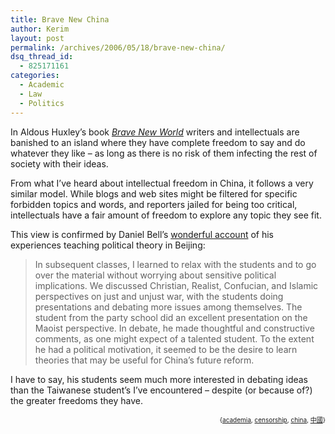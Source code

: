 ```yaml
---
title: Brave New China
author: Kerim
layout: post
permalink: /archives/2006/05/18/brave-new-china/
dsq_thread_id:
  - 825171161
categories:
  - Academic
  - Law
  - Politics
---
```

In Aldous Huxley&#8217;s book *<a href="http://www.amazon.com/exec/obidos/redirect?tag=shashwaticom-20%26link_code=xm2%26camp=2025%26creative=165953%26path=http://www.amazon.com/gp/redirect.html%253fASIN=0060929871%2526tag=shashwaticom-20%2526lcode=xm2%2526cID=2025%2526ccmID=165953%2526location=/o/ASIN/0060929871%25253FSubscriptionId=02ZH6J1W0649DTNS6002" onclick="_gaq.push(['_trackEvent', 'outbound-article', 'http://www.amazon.com/exec/obidos/redirect?tag=shashwaticom-20%26link_code=xm2%26camp=2025%26creative=165953%26path=http://www.amazon.com/gp/redirect.html%253fASIN=0060929871%2526tag=shashwaticom-20%2526lcode=xm2%2526cID=2025%2526ccmID=165953%2526location=/o/ASIN/0060929871%25253FSubscriptionId=02ZH6J1W0649DTNS6002', 'Brave New World']);" >Brave New World</a>* writers and intellectuals are banished to an island where they have complete freedom to say and do whatever they like &#8211; as long as there is no risk of them infecting the rest of society with their ideas.

From what I&#8217;ve heard about intellectual freedom in China, it follows a very similar model. While blogs and web sites might be filtered for specific forbidden topics and words, and reporters jailed for being too critical, intellectuals have a fair amount of freedom to explore any topic they see fit.

This view is confirmed by Daniel Bell&#8217;s <a href="http://www.dissentmagazine.org/article/?article=418" onclick="_gaq.push(['_trackEvent', 'outbound-article', 'http://www.dissentmagazine.org/article/?article=418', 'wonderful account']);" >wonderful account</a> of his experiences teaching political theory in Beijing:

> In subsequent classes, I learned to relax with the students and to go over the material without worrying about sensitive political implications. We discussed Christian, Realist, Confucian, and Islamic perspectives on just and unjust war, with the students doing presentations and debating more issues among themselves. The student from the party school did an excellent presentation on the Maoist perspective. In debate, he made thoughtful and constructive comments, as one might expect of a talented student. To the extent he had a political motivation, it seemed to be the desire to learn theories that may be useful for China’s future reform. 

I have to say, his students seem much more interested in debating ideas than the Taiwanese student&#8217;s I&#8217;ve encountered &#8211; despite (or because of?) the greater freedoms they have.  
<!-- technorati tags start -->

<div style="text-align:right;">
  <span style="font-size:x-small;">{<a href="http://www.technorati.com/tag/academia" onclick="_gaq.push(['_trackEvent', 'outbound-article', 'http://www.technorati.com/tag/academia', 'academia']);"  rel="tag">academia</a>, <a href="http://www.technorati.com/tag/censorship" onclick="_gaq.push(['_trackEvent', 'outbound-article', 'http://www.technorati.com/tag/censorship', 'censorship']);"  rel="tag">censorship</a>, <a href="http://www.technorati.com/tag/china" onclick="_gaq.push(['_trackEvent', 'outbound-article', 'http://www.technorati.com/tag/china', 'china']);"  rel="tag">china</a>, <a href="http://www.technorati.com/tag/中國" onclick="_gaq.push(['_trackEvent', 'outbound-article', 'http://www.technorati.com/tag/中國', '中國']);"  rel="tag">中國</a>}</span>


<!-- technorati tags end -->

